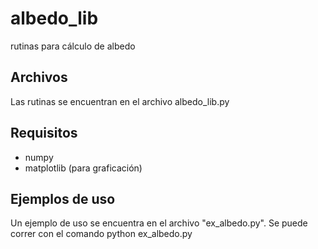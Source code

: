# albedo_lib
rutinas para cálculo de albedo

## Archivos
Las rutinas se encuentran en el archivo
albedo_lib.py

## Requisitos
* numpy
* matplotlib (para graficación)

## Ejemplos de uso

Un ejemplo de uso se encuentra en el archivo "ex_albedo.py".
Se puede correr con el comando python ex_albedo.py
